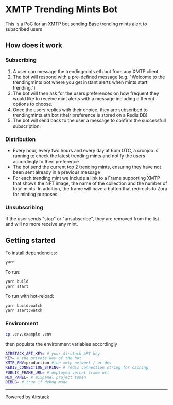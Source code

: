 # XMTP Trending Mints Bot

This is a PoC for an XMTP bot sending Base trending mints alert to subscribed users

## How does it work

### Subscribing

1. A user can message the trendingmints.eth bot from any XMTP client.
2. The bot will respond with a pre-defined message (e.g. "Welcome to the trendingmints bot where you get instant alerts when mints start trending.")
3. The bot will then ask for the users preferences on how frequent they would like to receive mint alerts with a message including different options to choose.
4. Once the users replies with their choice, they are subscribed to trendingmints.eth bot (their preference is stored on a Redis DB)
5. The bot will send back to the user a message to confirm the successfull subscription.

### Distribution

- Every hour, every two hours and every day at 6pm UTC, a cronjob is running to check the latest trending mints and notify the users accordingly to theri preference
- The bot send the current top 2 trending mints, ensuring they have not been sent already in a previous message
- For each trending mint we include a link to a Frame supporting XMTP that shows the NFT image, the name of the collection and the number of total mints. In addition, the frame will have a button that redirects to Zora for minting purposes.

### Unsubscribing

If the user sends "stop" or "unsubscribe", they are removed from the list and will no more receive any mint.

## Getting started

To install dependencies:

```bash
yarn
```

To run:

```bash
yarn build
yarn start
```

To run with hot-reload:

```bash
yarn build:watch
yarn start:watch
```

### Environment

```bash
cp .env.example .env
```

then populate the environment variables accordingly

```bash
AIRSTACK_API_KEY= # your Airstack API key
KEY= # the private key of the bot
XMTP_ENV=production #the xmtp network / or dev
REDIS_CONNECTION_STRING= # redis connection string for caching
PUBLIC_FRAME_URL= # deployed vercel frame url
MIX_PANEL= # mixpanel project token
DEBUG= # true if debug mode
```

---

Powered by [Airstack](https://www.airstack.xyz/trending-mints)
